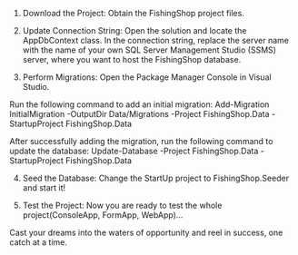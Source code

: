 1. Download the Project:
Obtain the FishingShop project files.

2. Update Connection String:
Open the solution and locate the AppDbContext class.
In the connection string, replace the server name with the name of your own SQL Server Management Studio (SSMS) server, where you want to host the FishingShop database.

3. Perform Migrations:
Open the Package Manager Console in Visual Studio.

  Run the following command to add an initial migration:
Add-Migration InitialMigration -OutputDir Data/Migrations -Project FishingShop.Data -StartupProject FishingShop.Data

  After successfully adding the migration, run the following command to update the database:
Update-Database -Project FishingShop.Data -StartupProject FishingShop.Data

4. Seed the Database:
Change the StartUp project to FishingShop.Seeder and start it!

6. Test the Project:
Now you are ready to test the whole project(ConsoleApp, FormApp, WebApp)...

Cast your dreams into the waters of opportunity and reel in success, one catch at a time.
